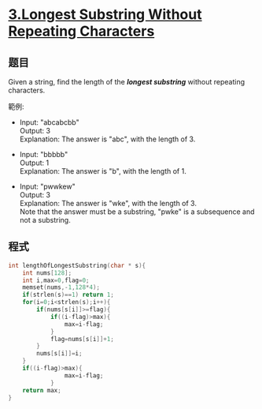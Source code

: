 # [3.Longest Substring Without Repeating Characters](https://leetcode.com/problems/longest-substring-without-repeating-characters/)

## 题目

Given a string, find the length of the ***longest substring*** without repeating characters.

範例:

* Input: "abcabcbb"   
  Output: 3     
  Explanation: The answer is "abc", with the length of 3.     

* Input: "bbbbb"     
  Output: 1      
  Explanation: The answer is "b", with the length of 1.      
  
* Input: "pwwkew"    
  Output: 3    
  Explanation: The answer is "wke", with the length of 3.     
  Note that the answer must be a substring, "pwke" is a subsequence and not a substring.

## 程式
```c
int lengthOfLongestSubstring(char * s){
    int nums[128];
    int i,max=0,flag=0;
    memset(nums,-1,128*4);    
    if(strlen(s)==1) return 1;
    for(i=0;i<strlen(s);i++){
        if(nums[s[i]]>=flag){
            if((i-flag)>max){
                max=i-flag;
            }
            flag=nums[s[i]]+1;
        }
        nums[s[i]]=i; 
    }    
    if((i-flag)>max){
                max=i-flag;
            }
    return max;
}
```

